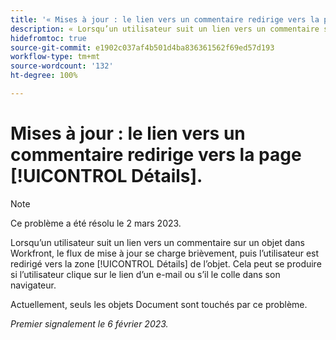 ```yaml
---
title: '« Mises à jour : le lien vers un commentaire redirige vers la page Détails. »'
description: « Lorsqu’un utilisateur suit un lien vers un commentaire sur un objet dans Workfront, le flux de mise à jour se charge brièvement, puis l’utilisateur est redirigé vers la zone Détails de l’objet. Cela peut se produire si l’utilisateur clique sur le lien d’un e-mail ou s’il le colle dans son navigateur. »
hidefromtoc: true
source-git-commit: e1902c037af4b501d4ba836361562f69ed57d193
workflow-type: tm+mt
source-wordcount: '132'
ht-degree: 100%

---
```



# Mises à jour : le lien vers un commentaire redirige vers la page [!UICONTROL Détails].

>[!NOTE]
>
>Ce problème a été résolu le 2 mars 2023.

Lorsqu’un utilisateur suit un lien vers un commentaire sur un objet dans Workfront, le flux de mise à jour se charge brièvement, puis l’utilisateur est redirigé vers la zone [!UICONTROL Détails] de l’objet. Cela peut se produire si l’utilisateur clique sur le lien d’un e-mail ou s’il le colle dans son navigateur.

Actuellement, seuls les objets Document sont touchés par ce problème.

_Premier signalement le 6 février 2023._

